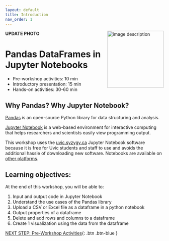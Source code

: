 ```yaml
---
layout: default
title: Introduction 
nav_order: 1
---
```

**UPDATE PHOTO**
<img src="images/WORKSHOP-LOGO-HERE.png" style="float:right;width:180px;" alt="image description">

# Pandas DataFrames in Jupyter Notebooks

- Pre-workshop activities: 10 min 
- Introductory presentation: 15 min
- Hands-on activities: 30-60 min

## Why Pandas? Why Jupyter Notebook? 

[Pandas](https://pandas.pydata.org/docs/) is an open-source Python library for data structuring and analysis.

[Jupyter Notebook](https://jupyter.org/) is a web-based environment for interactive computing that helps researchers and scientists easily view programming output.

This workshop uses the [uvic.syzygy.ca](https://uvic.syzygy.ca/) Jupyter Notebook software because it is free for Uvic students and staff to use and avoids the additional hassle of downloading new software. Notebooks are available on [other platforms](https://en.wikipedia.org/wiki/Notebook_interface).

## Learning objectives:

At the end of this workshop, you will be able to:

1. Input and output code in Jupyter Notebook
2. Understand the use cases of the Pandas library
3. Upload a CSV or Excel file as a dataframe in a python notebook
4. Output properties of a dataframe
5. Delete and add rows and columns to a dataframe
6. Create 1 visualization using the data from the dataframe

 
[NEXT STEP: Pre-Workshop Activities](pre-workshop.html){: .btn .btn-blue }
